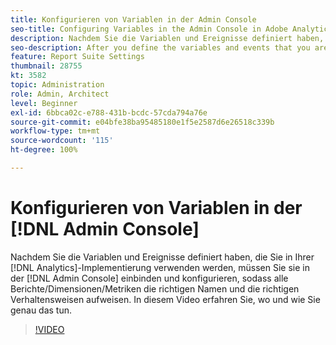 ```yaml
---
title: Konfigurieren von Variablen in der Admin Console
seo-title: Configuring Variables in the Admin Console in Adobe Analytics
description: Nachdem Sie die Variablen und Ereignisse definiert haben, die Sie in Ihrer Analytics-Implementierung verwenden werden, müssen Sie sie in der Admin Console einbinden und konfigurieren, sodass alle Berichte/Dimensionen/Metriken die richtigen Namen und Verhaltensweisen aufweisen. In diesem Video erfahren Sie, wo und wie Sie genau das tun.
seo-description: After you define the variables and events that you are going to use in your Analytics implementation, you will need to go in and configure them in the Admin Console, so that the reports/dimensions/metrics all have the right names and behavior. This video shows you where and how to do just that. Adobe Analytics
feature: Report Suite Settings
thumbnail: 28755
kt: 3582
topic: Administration
role: Admin, Architect
level: Beginner
exl-id: 6bbca02c-e788-431b-bcdc-57cda794a76e
source-git-commit: e04bfe38ba95485180e1f5e2587d6e26518c339b
workflow-type: tm+mt
source-wordcount: '115'
ht-degree: 100%

---
```


# Konfigurieren von Variablen in der [!DNL Admin Console]

Nachdem Sie die Variablen und Ereignisse definiert haben, die Sie in Ihrer [!DNL Analytics]-Implementierung verwenden werden, müssen Sie sie in der [!DNL Admin Console] einbinden und konfigurieren, sodass alle Berichte/Dimensionen/Metriken die richtigen Namen und die richtigen Verhaltensweisen aufweisen. In diesem Video erfahren Sie, wo und wie Sie genau das tun.

>[!VIDEO](https://video.tv.adobe.com/v/28755/?quality=12)
